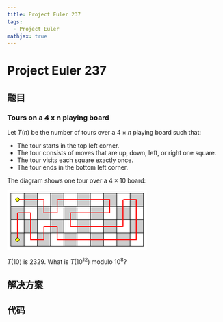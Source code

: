 ```yaml
---
title: Project Euler 237
tags:
  - Project Euler
mathjax: true
---
```

<escape><!-- more --></escape>


# Project Euler 237
## 题目
### Tours on a 4 x n playing board

Let $T(n)$ be the number of tours over a $4 \times n$ playing board such that:

 - The tour starts in the top left corner.
 - The tour consists of moves that are up, down, left, or right one square.
 - The tour visits each square exactly once.
 - The tour ends in the bottom left corner.

The diagram shows one tour over a $4 \times 10$ board:

![](../images/p237.gif)

$T(10)$ is $2329$. What is $T(10^{12}) \text{ modulo } 10^8$?


## 解决方案


## 代码


